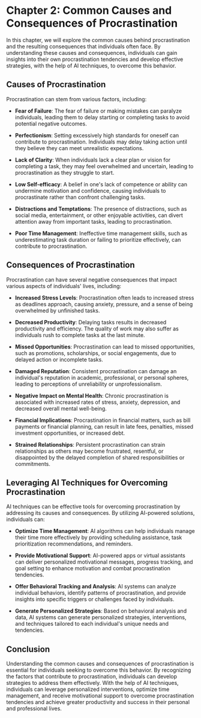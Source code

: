 Chapter 2: Common Causes and Consequences of Procrastination
============================================================

In this chapter, we will explore the common causes behind procrastination and the resulting consequences that individuals often face. By understanding these causes and consequences, individuals can gain insights into their own procrastination tendencies and develop effective strategies, with the help of AI techniques, to overcome this behavior.

Causes of Procrastination
-------------------------

Procrastination can stem from various factors, including:

* **Fear of Failure**: The fear of failure or making mistakes can paralyze individuals, leading them to delay starting or completing tasks to avoid potential negative outcomes.

* **Perfectionism**: Setting excessively high standards for oneself can contribute to procrastination. Individuals may delay taking action until they believe they can meet unrealistic expectations.

* **Lack of Clarity**: When individuals lack a clear plan or vision for completing a task, they may feel overwhelmed and uncertain, leading to procrastination as they struggle to start.

* **Low Self-efficacy**: A belief in one's lack of competence or ability can undermine motivation and confidence, causing individuals to procrastinate rather than confront challenging tasks.

* **Distractions and Temptations**: The presence of distractions, such as social media, entertainment, or other enjoyable activities, can divert attention away from important tasks, leading to procrastination.

* **Poor Time Management**: Ineffective time management skills, such as underestimating task duration or failing to prioritize effectively, can contribute to procrastination.

Consequences of Procrastination
-------------------------------

Procrastination can have several negative consequences that impact various aspects of individuals' lives, including:

* **Increased Stress Levels**: Procrastination often leads to increased stress as deadlines approach, causing anxiety, pressure, and a sense of being overwhelmed by unfinished tasks.

* **Decreased Productivity**: Delaying tasks results in decreased productivity and efficiency. The quality of work may also suffer as individuals rush to complete tasks at the last minute.

* **Missed Opportunities**: Procrastination can lead to missed opportunities, such as promotions, scholarships, or social engagements, due to delayed action or incomplete tasks.

* **Damaged Reputation**: Consistent procrastination can damage an individual's reputation in academic, professional, or personal spheres, leading to perceptions of unreliability or unprofessionalism.

* **Negative Impact on Mental Health**: Chronic procrastination is associated with increased rates of stress, anxiety, depression, and decreased overall mental well-being.

* **Financial Implications**: Procrastination in financial matters, such as bill payments or financial planning, can result in late fees, penalties, missed investment opportunities, or increased debt.

* **Strained Relationships**: Persistent procrastination can strain relationships as others may become frustrated, resentful, or disappointed by the delayed completion of shared responsibilities or commitments.

Leveraging AI Techniques for Overcoming Procrastination
-------------------------------------------------------

AI techniques can be effective tools for overcoming procrastination by addressing its causes and consequences. By utilizing AI-powered solutions, individuals can:

* **Optimize Time Management**: AI algorithms can help individuals manage their time more effectively by providing scheduling assistance, task prioritization recommendations, and reminders.

* **Provide Motivational Support**: AI-powered apps or virtual assistants can deliver personalized motivational messages, progress tracking, and goal setting to enhance motivation and combat procrastination tendencies.

* **Offer Behavioral Tracking and Analysis**: AI systems can analyze individual behaviors, identify patterns of procrastination, and provide insights into specific triggers or challenges faced by individuals.

* **Generate Personalized Strategies**: Based on behavioral analysis and data, AI systems can generate personalized strategies, interventions, and techniques tailored to each individual's unique needs and tendencies.

Conclusion
----------

Understanding the common causes and consequences of procrastination is essential for individuals seeking to overcome this behavior. By recognizing the factors that contribute to procrastination, individuals can develop strategies to address them effectively. With the help of AI techniques, individuals can leverage personalized interventions, optimize time management, and receive motivational support to overcome procrastination tendencies and achieve greater productivity and success in their personal and professional lives.
